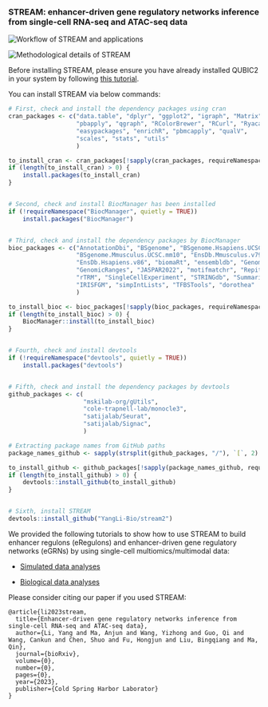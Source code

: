 ### STREAM: enhancer-driven gene regulatory networks inference from single-cell RNA-seq and ATAC-seq data

![Workflow of STREAM and applications](https://github.com/YangLi-Bio/yangli-bio.github.io/stream2/raw/master/images/overview.jpg)

![Methodological details of STREAM](https://github.com/YangLi-Bio/yangli-bio.github.io/stream2/raw/master/images/details.jpg)

Before installing STREAM, please ensure you have already installed QUBIC2 in your system by following 
[this tutorial](https://github.com/OSU-BMBL/QUBIC2).

You can install STREAM via below commands:
```R
# First, check and install the dependency packages using cran
cran_packages <- c("data.table", "dplyr", "ggplot2", "igraph", "Matrix", 
                   "pbapply", "qgraph", "RColorBrewer", "RCurl", "Ryacas",
                   "easypackages", "enrichR", "pbmcapply", "qualV",
                   "scales", "stats", "utils"
                   )

to_install_cran <- cran_packages[!sapply(cran_packages, requireNamespace, quietly = TRUE)]
if (length(to_install_cran) > 0) {
    install.packages(to_install_cran)
}


# Second, check and install BiocManager has been installed
if (!requireNamespace("BiocManager", quietly = TRUE))
    install.packages("BiocManager")


# Third, check and install the dependency packages by BiocManager
bioc_packages <- c("AnnotationDbi", "BSgenome", "BSgenome.Hsapiens.UCSC.hg19", "BSgenome.Hsapiens.UCSC.hg38", 
                   "BSgenome.Mmusculus.UCSC.mm10", "EnsDb.Mmusculus.v79", "EnsDb.Hsapiens.v75", 
                   "EnsDb.Hsapiens.v86", "biomaRt", "ensembldb", "GenomeInfoDb", "GenomicAlignments", 
                   "GenomicRanges", "JASPAR2022", "motifmatchr", "Repitools", "regioneR", 
                   "rTRM", "SingleCellExperiment", "STRINGdb", "SummarizedExperiment", 
                   "IRISFGM", "simpIntLists", "TFBSTools", "dorothea"
                   )

to_install_bioc <- bioc_packages[!sapply(bioc_packages, requireNamespace, quietly = TRUE)]
if (length(to_install_bioc) > 0) {
    BiocManager::install(to_install_bioc)
}


# Fourth, check and install devtools
if (!requireNamespace("devtools", quietly = TRUE))
    install.packages("devtools")


# Fifth, check and install the dependency packages by devtools
github_packages <- c( 
                     "mskilab-org/gUtils",  
                     "cole-trapnell-lab/monocle3", 
                     "satijalab/Seurat", 
                     "satijalab/Signac", 
                     )

# Extracting package names from GitHub paths
package_names_github <- sapply(strsplit(github_packages, "/"), `[`, 2)

to_install_github <- github_packages[!sapply(package_names_github, requireNamespace, quietly = TRUE)]
if (length(to_install_github) > 0) {
    devtools::install_github(to_install_github)
}


# Sixth, install STREAM
devtools::install_github("YangLi-Bio/stream2")
```

We provided the following tutorials to show how to use STREAM to build enhancer regulons (eRegulons) and enhancer-driven 
gene regulatory networks (eGRNs) by using single-cell multiomics/multimodal data:

* [Simulated data analyses](https://yangli-bio.github.io/stream2/articles/data-simulation.html)

* [Biological data analyses](https://yangli-bio.github.io/stream2/articles/eRegulon-inference.html)


Please consider citing our paper if you used STREAM:
```
@article{li2023stream,
  title={Enhancer-driven gene regulatory networks inference from single-cell RNA-seq and ATAC-seq data},
  author={Li, Yang and Ma, Anjun and Wang, Yizhong and Guo, Qi and Wang, Cankun and Chen, Shuo and Fu, Hongjun and Liu, Bingqiang and Ma, Qin},
  journal={bioRxiv},
  volume={0},
  number={0},
  pages={0},
  year={2023},
  publisher={Cold Spring Harbor Laborator}
}
```

